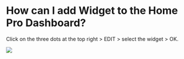 # How can I add Widget to the Home Pro Dashboard?

<p class="no-margin">Click on the three dots at the top right &gt; EDIT &gt; select the widget &gt; OK.</p>
<p class="no-margin"></p>
<div class="intercom-container"><img src="/assets/img/teams-pro/image_188.png"></div>


<Intercom />
<Hubspot />
<Clarity />
<GoogleAnalytics />
